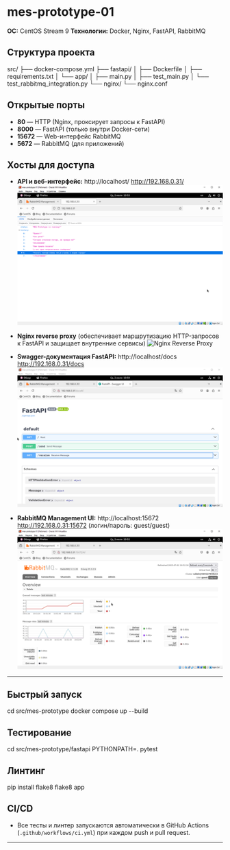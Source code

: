 # mes-prototype-01

**ОС:** CentOS Stream 9
**Технологии:** Docker, Nginx, FastAPI, RabbitMQ


## Структура проекта


src/
├── docker-compose.yml
├── fastapi/
│ ├── Dockerfile
│ ├── requirements.txt
│ └── app/
│ ├── main.py
│ ├── test_main.py
│ └── test_rabbitmq_integration.py
└── nginx/
└── nginx.conf


## Открытые порты

- **80** — HTTP (Nginx, проксирует запросы к FastAPI)
- **8000** — FastAPI (только внутри Docker-сети)
- **15672** — Web-интерфейс RabbitMQ
- **5672** — RabbitMQ (для приложений)


## Хосты для доступа

- **API и веб-интерфейс:**
  http://localhost/
  http://192.168.0.31/
  ![Messenger Prototype](screenshots/messenger-prototype.png)

- **Nginx reverse proxy** 
  (обеспечивает маршрутизацию HTTP-запросов к FastAPI и защищает внутренние сервисы)
  ![Nginx Reverse Proxy](screenshots/nginx-proxy.png)

- **Swagger-документация FastAPI:**
  http://localhost/docs
  http://192.168.0.31/docs
  ![FastAPI Swagger](screenshots/fastapi-swagger.png)

- **RabbitMQ Management UI:**
  http://localhost:15672
  http://192.168.0.31:15672
  (логин/пароль: guest/guest)
  ![RabbitMQ](screenshots/rabbitmq.png)

---


## Быстрый запуск

cd src/mes-prototype
docker compose up --build


## Тестирование

cd src/mes-prototype/fastapi
PYTHONPATH=. pytest


## Линтинг

pip install flake8
flake8 app


## CI/CD

- Все тесты и линтер запускаются автоматически в GitHub Actions (`.github/workflows/ci.yml`) при каждом push и pull request.

---

